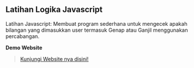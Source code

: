 ## Latihan Logika Javascript

Latihan Javascript: Membuat program sederhana untuk mengecek apakah bilangan yang dimasukkan user termasuk Genap atau Ganjil menggunakan percabangan.

**Demo Website**

> [Kunjungi Website nya disini!](https://mdafaadiwinata.github.io/percabangan-js)
